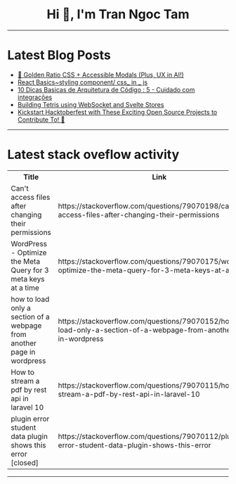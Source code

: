 <h1 align="center">Hi 👋, I'm Tran Ngoc Tam</h1>

---

# Latest Blog Posts 
<!-- BLOG-POST-LIST:START -->
- [🌟 Golden Ratio CSS + Accessible Modals &lpar;Plus, UX in AI!&rpar;](https://dev.to/adam/golden-ratio-css-accessible-modals-plus-ux-in-ai-4m9k)
- [React Basics~styling component/ css_ in _ js](https://dev.to/kkr0423/react-basicsstyling-component-css-in-js-5ejj)
- [10 Dicas Basicas de Arquitetura de Código : 5 - Cuidado com integrações](https://dev.to/tbertuzzi/10-dicas-basicas-de-arquitetura-de-codigo-5-cuidado-com-integracoes-5237)
- [Building Tetris using WebSocket and Svelte Stores](https://dev.to/ascarbek/building-tetris-using-websocket-and-svelte-stores-3ck0)
- [Kickstart Hacktoberfest with These Exciting Open Source Projects to Contribute To! 🚀](https://dev.to/safdarali/kickstart-hacktoberfest-with-these-exciting-open-source-projects-to-contribute-to-2p0l)
<!-- BLOG-POST-LIST:END -->

---

# Latest stack oveflow activity
<table>
  <tr><th>Title</th><th>Link</th></tr>
  <!-- STACKOVERFLOW:START --><tr><td>Can&#39;t access files after changing their permissions</td><td>https://stackoverflow.com/questions/79070198/cant-access-files-after-changing-their-permissions</td></tr><tr><td>WordPress - Optimize the Meta Query for 3 meta keys at a time</td><td>https://stackoverflow.com/questions/79070175/wordpress-optimize-the-meta-query-for-3-meta-keys-at-a-time</td></tr><tr><td>how to load only a section of a webpage from another page in wordpress</td><td>https://stackoverflow.com/questions/79070152/how-to-load-only-a-section-of-a-webpage-from-another-page-in-wordpress</td></tr><tr><td>How to stream a pdf by rest api in laravel 10</td><td>https://stackoverflow.com/questions/79070115/how-to-stream-a-pdf-by-rest-api-in-laravel-10</td></tr><tr><td>plugin error student data plugin shows this error [closed]</td><td>https://stackoverflow.com/questions/79070112/plugin-error-student-data-plugin-shows-this-error</td></tr><!-- STACKOVERFLOW:END -->
</table>

---


